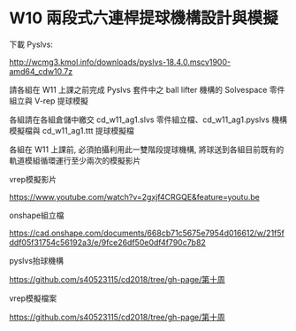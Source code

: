 # W10 兩段式六連桿提球機構設計與模擬

下載 Pyslvs:

http://wcmg3.kmol.info/downloads/pyslvs-18.4.0.mscv1900-amd64_cdw10.7z

請各組在 W11 上課之前完成 Pyslvs 套件中之 ball lifter 機構的 Solvespace 零件組立與 V-rep 提球模擬

各組請在各組倉儲中繳交 cd_w11_ag1.slvs 零件組立檔、cd_w11_ag1.pyslvs 機構模擬檔與 cd_w11_ag1.ttt 提球模擬檔

各組在 W11 上課前, 必須拍攝利用此一雙階段提球機構, 將球送到各組目前既有的軌道模組循環運行至少兩次的模擬影片

vrep模擬影片

https://www.youtube.com/watch?v=2gxjf4CRGQE&feature=youtu.be

onshape組立檔

https://cad.onshape.com/documents/668cb71c5675e7954d016612/w/21f5fddf05f31754c56192a3/e/9fce26df50e0df4f790c7b82

pyslvs抬球機構

https://github.com/s40523115/cd2018/tree/gh-page/第十周

vrep模擬檔案

https://github.com/s40523115/cd2018/tree/gh-page/第十周
